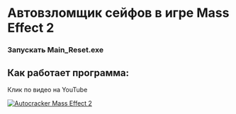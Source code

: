 # Автовзломщик сейфов в игре Mass Effect 2

### Запускать Main_Reset.exe

## Как работает программа:

Клик по видео на YouTube

[![Autocracker Mass Effect 2](https://img.youtube.com/vi/o3QGJfaYaFQ/0.jpg)](https://www.youtube.com/watch?v=o3QGJfaYaFQ)
